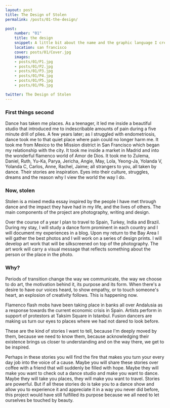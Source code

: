 ```yaml
---
layout: post
title: The Design of Stolen
permalink: /posts/01-the-design/

post:
    number: "01"
    title: the design
    snippet: A little bit about the name and the graphic language I created for Stolen.
    location: san francisco
    cover: posts/01/Cover.jpg
    images:
    - posts/01/P1.jpg
    - posts/01/P2.jpg
    - posts/01/P3.jpg
    - posts/01/P4.jpg
    - posts/01/P5.jpg
    - posts/01/P6.jpg

twitter: The Design of Stolen
---
```


### First things second

Dance has taken me places. As a teenager, it led me inside a beautiful studio that introduced me to indescribable amounts of pain during a five minute drill of plies. A few years later; as I struggled with endometriosis, dance took me to that quiet place where pain could no longer harm me. It took me from Mexico to the Mission district in San Francisco which began my relationship with the city. It took me inside a market in Madrid and into the wonderful flamenco world of Amor de Dios. It took me to Zulema, Daniel, Ruth, Yu-Ka, Parya, Jericha, Angie, May, Lola, Yeong-Ja, Yolanda V, Yolanda C, Carlos, Anne, Rachel, Jaime; all strangers to you, all taken by dance. Their stories are inspiration. Eyes into their culture, struggles, dreams and the reason why I view the world the way I do. 

### Now, stolen

Stolen is a mixed media essay inspired by the people I have met through dance and the impact they have had in my life, and the lives of others. The main components of the project are photography, writing and design.

Over the course of a year I plan to travel to Spain, Turkey, India and Brazil. During my stay, I will study a dance form prominent in each country and I will document my experiences in a blog. Upon my return to the Bay Area I will gather the best photos and I will work on a series of design prints. I will develop art work that will be silkscreened on top of the photography. The art work will carry a visual message that reflects something about the person or the place in the photo.

### Why?

Periods of transition change the way we communicate, the way we choose to do art, the motivation behind it, its purpose and its form. When there's a desire to have our voices heard, to show empathy, or to touch someone's heart, an explosion of creativity follows. This is happening now. 

Flamenco flash mobs have been taking place in banks all over Andalusia as a response towards the current economic crisis in Spain. Artists perform in support of protestors at Taksim Square in Istanbul. Fusion dancers are making us turn our eyes to places where we had not dared to look before. 

These are the kind of stories I want to tell, because I'm deeply moved by them, because we need to know them, because acknowledging their existence brings us closer to understanding and on the way there, we get to be inspired.

Perhaps in these stories you will find the fire that makes you turn your every day job into the voice of a cause. Maybe you will share these stories over coffee with a friend that will suddenly be filled with hope. Maybe they will make you want to check out a dance studio and make you want to dance. Maybe they will take you places, they will make you want to travel. Stories are powerful. But if all these stories do is take you to a dance show and allow you to experience it and appreciate it in a way you never did before, this project would have still fulfilled its purpose because we all need to let ourselves be touched by beauty.
